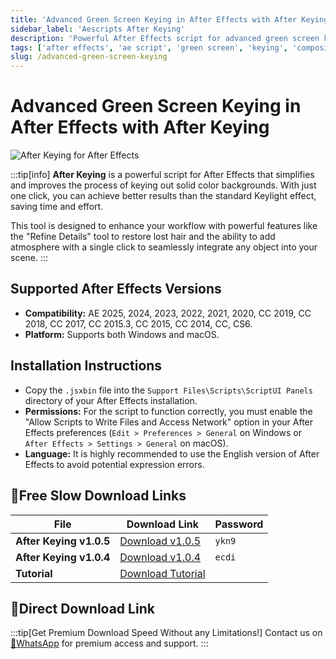 ```yaml
---
title: 'Advanced Green Screen Keying in After Effects with After Keying'
sidebar_label: 'Aescripts After Keying'
description: 'Powerful After Effects script for advanced green screen keying with one-click background removal and professional compositing features'
tags: ['after effects', 'ae script', 'green screen', 'keying', 'compositing', 'keylight', 'video editing', 'visual effects']
slug: /advanced-green-screen-keying
---
```

<!--Above is Setting Part-generate depend on content meet Google Seo, you need to balance automation efficiency with Google’s core ranking factors—especially E-E-A-T (Experience, Expertise, Authoritativeness, Trustworthiness), -->

<!--First Part-This is Title -->
# Advanced Green Screen Keying in After Effects with After Keying

<!--Second Part-This is First Banner -->
![After Keying for After Effects](/img/after-keying.jpg)

:::tip[info]
**After Keying** is a powerful script for After Effects that simplifies and improves the process of keying out solid color backgrounds. With just one click, you can achieve better results than the standard Keylight effect, saving time and effort.

This tool is designed to enhance your workflow with powerful features like the "Refine Details" tool to restore lost hair and the ability to add atmosphere with a single click to seamlessly integrate any object into your scene.
:::

## Supported After Effects Versions

-   **Compatibility:** AE 2025, 2024, 2023, 2022, 2021, 2020, CC 2019, CC 2018, CC 2017, CC 2015.3, CC 2015, CC 2014, CC, CS6.
-   **Platform:** Supports both Windows and macOS.

## Installation Instructions

-   Copy the `.jsxbin` file into the `Support Files\Scripts\ScriptUI Panels` directory of your After Effects installation.
-   **Permissions:** For the script to function correctly, you must enable the "Allow Scripts to Write Files and Access Network" option in your After Effects preferences (`Edit > Preferences > General` on Windows or `After Effects > Settings > General` on macOS).
-   **Language:** It is highly recommended to use the English version of After Effects to avoid potential expression errors.

<!-- The Last Part-Download -->
## 🐌Free Slow Download Links

| File                       | Download Link                                                              | Password |
| -------------------------- | -------------------------------------------------------------------------- | -------- |
| **After Keying v1.0.5**    | [Download v1.0.5](https://pan.baidu.com/s/1ZGFwcDUlEYc9qxAbNUH-8w?pwd=ykn9) | `ykn9`   |
| **After Keying v1.0.4**    | [Download v1.0.4](https://pan.baidu.com/s/1qcdMNsNWMovo5HRu7FxUsQ)          | `ecdi`   |
| **Tutorial**               | [Download Tutorial](https://pan.baidu.com/s/1zL1zgwyjLaZR7MYuBBcjfA)        |          |

## 🚀Direct Download Link
:::tip[Get Premium Download Speed Without any Limitations!]
Contact us on [💬WhatsApp](https://wa.me/+8613237610083) for premium  access and support.
:::